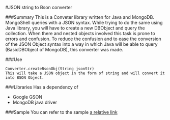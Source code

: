 #JSON string to Bson converter

###Summary
This is a Conveter library written for Java and MongoDB.
MongoShell queries with a JSON syntax. While trying to do the same using Java library, you will have to create a new DBObject and query the collection. When there and nested objects involved this task is prone to errors and confusion.
To reduce the confusion and to ease the conversion of the JSON Object syntax into a way in which Java will be able to query (BasicDBObject of MongoDB), this converter was made.
	
###Use

	Converter.createBsonObj(String jsonStr)
	This will take a JSON object in the form of string and will convert it into BSON Object.

###Libraries
Has a dependency of 
* Google GSON
* MongoDB java driver

###Sample
You can refer to the sample [a relative link](src/com/converter/main/Test.java)